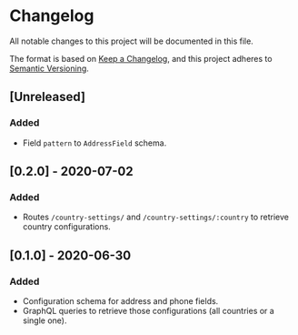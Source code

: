 # Changelog
All notable changes to this project will be documented in this file.

The format is based on [Keep a Changelog](https://keepachangelog.com/en/1.0.0/),
and this project adheres to [Semantic Versioning](https://semver.org/spec/v2.0.0.html).

## [Unreleased]
### Added
- Field `pattern` to `AddressField` schema.

## [0.2.0] - 2020-07-02
### Added
- Routes `/country-settings/` and `/country-settings/:country` to retrieve country configurations.

## [0.1.0] - 2020-06-30
### Added
- Configuration schema for address and phone fields.
- GraphQL queries to retrieve those configurations (all countries or a single one).
